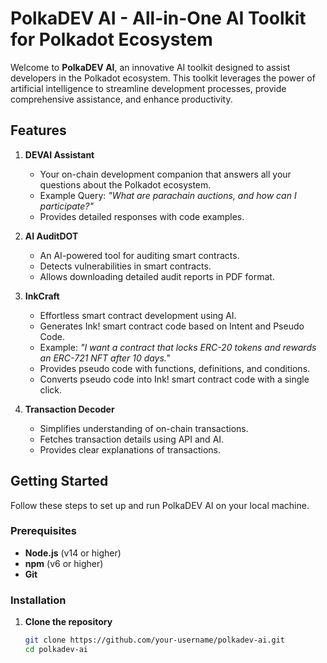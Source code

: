 # PolkaDEV AI - All-in-One AI Toolkit for Polkadot Ecosystem

Welcome to **PolkaDEV AI**, an innovative AI toolkit designed to assist developers in the Polkadot ecosystem. This toolkit leverages the power of artificial intelligence to streamline development processes, provide comprehensive assistance, and enhance productivity.

## Features

1. **DEVAI Assistant**
   - Your on-chain development companion that answers all your questions about the Polkadot ecosystem.
   - Example Query: *"What are parachain auctions, and how can I participate?"*
   - Provides detailed responses with code examples.

2. **AI AuditDOT**
   - An AI-powered tool for auditing smart contracts.
   - Detects vulnerabilities in smart contracts.
   - Allows downloading detailed audit reports in PDF format.

3. **InkCraft**
   - Effortless smart contract development using AI.
   - Generates Ink! smart contract code based on Intent and Pseudo Code.
   - Example: *"I want a contract that locks ERC-20 tokens and rewards an ERC-721 NFT after 10 days."*
   - Provides pseudo code with functions, definitions, and conditions.
   - Converts pseudo code into Ink! smart contract code with a single click.

4. **Transaction Decoder**
   - Simplifies understanding of on-chain transactions.
   - Fetches transaction details using API and AI.
   - Provides clear explanations of transactions.

## Getting Started

Follow these steps to set up and run PolkaDEV AI on your local machine.

### Prerequisites

- **Node.js** (v14 or higher)
- **npm** (v6 or higher)
- **Git**

### Installation

1. **Clone the repository**
   ```bash
   git clone https://github.com/your-username/polkadev-ai.git
   cd polkadev-ai
   ```
